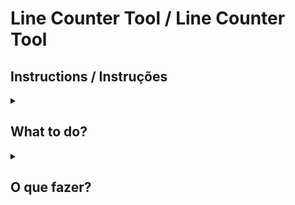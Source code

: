 # Line Counter Tool / Line Counter Tool

## Instructions / Instruções

<details>
  <summary><h2>What to do?</h2></summary><br />

### Line Numbering Function

This project implements a JavaScript function that adds line numbers to a list of strings. The numbering starts at 1, and the format is `n: string` where `n` represents the line number.

#### Objective

In the context of a text editor, the task is to implement a function called `addLineNumbers` that takes an array of strings as input and returns an array of strings with each line correctly numbered.

#### Instructions

1. Implement the `addLineNumbers` function in your code.
2. The function should accept an array of strings as its argument.
3. It should return an array of strings, where each string is in the format `n: string`, representing the line number and the content of the line.
4. The numbering should start at 1 and increment for each line.
5. If the input array is empty, the function should return an empty array as well.

#### Example

```javascript
addLineNumbers([]); // Output: []
addLineNumbers(["a", "b", "c"]); // Output: ["1: a", "2: b", "3: c"]
```
</details>


<details>
  <summary><h2><strong>O que fazer?</strong></h2></summary><br />

### Função de Numeração de Linhas

Este projeto implementa uma função JavaScript que adiciona números de linha a uma lista de strings. A numeração começa em 1, e o formato é `n: string`, onde `n` representa o número da linha.

#### Objetivo

No contexto de um editor de texto, a tarefa é implementar uma função chamada `adicionarNumeraçãoLinhas` que recebe um array de strings como entrada e retorna um array de strings com cada linha numerada corretamente.

#### Instruções

1. Implemente a função `adicionarNumeraçãoLinhas` no seu código.
2. A função deve aceitar um array de strings como argumento.
3. Ela deve retornar um array de strings, onde cada string está no formato `n: string`, representando o número da linha e o conteúdo da linha.
4. A numeração deve começar em 1 e incrementar para cada linha.
5. Se o array de entrada estiver vazio, a função também deve retornar um array vazio.

#### Exemplo

```javascript
Entrada:
adicionarNumeraçãoLinhas([]);// Saída: []
adicionarNumeraçãoLinhas(["a", "b", "c"]); // Saída: ["1: a", "2: b", "3: c"]
```